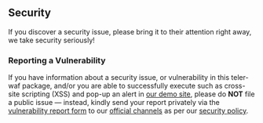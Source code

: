 ## Security

If you discover a security issue, please bring it to their attention right away, we take security seriously!

### Reporting a Vulnerability

If you have information about a security issue, or vulnerability in this teler-waf package, and/or you are able to successfully execute such as cross-site scripting (XSS) and pop-up an alert in [our demo site](https://waf.teler.app), please do **NOT** file a public issue — instead, kindly send your report privately via the [vulnerability report form](https://github.com/kitabisa/teler-waf/security/advisories/new) to our [official channels](https://security.kitabisa.com/#official-channels) as per our [security policy](https://security.kitabisa.com/).